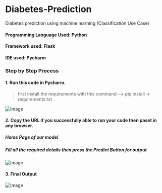 # Diabetes-Prediction
Diabetes prediction using machine learning (Classification Use Case)

#### Programming Language Used: Python

#### Framework used: Flask

#### IDE used: Pycharm

### Step by Step Process 

#### 1. Run this code in Pycharm. 
> first install the requirements with this command --> pip install -r requirements.txt

![image](https://user-images.githubusercontent.com/69152112/219024149-96d2f471-6328-43b2-84bd-6637d221608c.png)

#### 2. Copy the URL if you successfully able to run your code then paset in any browser.
##### Home Page of our model
##### Fill all the required details then press the Predict Button for output

![image](https://user-images.githubusercontent.com/69152112/219025338-1d686f2e-4125-4666-b2d4-5b839dd2d7a1.png)

#### 3. Final Output 
![image](https://user-images.githubusercontent.com/69152112/219026023-7feb2eb9-ed54-4b57-8d35-24b5abfccae4.png)



